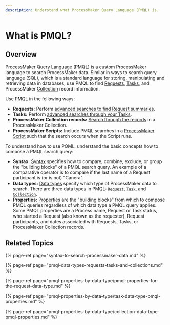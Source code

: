 ```yaml
---
description: Understand what ProcessMaker Query Language (PMQL) is.
---
```


# What is PMQL?

## Overview

ProcessMaker Query Language \(PMQL\) is a custom ProcessMaker language to search ProcessMaker data. Similar in ways to search query language \(SQL\), which is a standard language for storing, manipulating and retrieving data in databases, use PMQL to find [Requests](../requests/what-is-a-request.md), [Tasks](../task-management/what-is-a-task.md), and ProcessMaker [Collection](../../collections/what-is-a-collection.md) record information.

Use PMQL in the following ways:

* **Requests:** Perform [advanced searches to find Request summaries](../requests/search-for-a-request.md#advanced-search-for-a-request).
* **Tasks:** Perform [advanced searches through your Tasks](../task-management/search-for-a-task.md#advanced-search-for-a-task).
* **ProcessMaker Collection records:** [Search through the records](../../collections/manage-records-in-a-collection/search-for-a-record-in-a-collection.md#search-records-in-a-processmaker-collection) in a ProcessMaker Collection.
* **ProcessMaker Scripts:** Include PMQL searches in a [ProcessMaker Script](../../designing-processes/scripts/what-is-a-script.md) such that the search occurs when the Script runs.

To understand how to use PQML, understand the basic concepts how to compose a PMQL search query:

* **Syntax:** [Syntax](syntax-to-search-processmaker-data.md) specifies how to compare, combine, exclude, or group the "building blocks" of a PMQL search query. An example of a comparative operator is to compare if the last name of a Request participant is \(or is not\) "Canera".
* **Data types:** [Data types](pmql-data-types-requests-tasks-and-collections.md) specify which type of ProcessMaker data to search. There are three data types in PMQL: [`Request`](pmql-data-types-requests-tasks-and-collections.md#pmql-data-type-request), [`Task`](pmql-data-types-requests-tasks-and-collections.md#pmql-data-type-task), and [`Collection`](pmql-data-types-requests-tasks-and-collections.md#pmql-data-type-collection).
* **Properties:** [Properties](pmql-properties-by-data-type/) are the "building blocks" from which to compose PMQL queries regardless of which data type a PMQL query applies. Some PMQL properties are a Process name, Request or Task status, who started a Request \(also known as the requester\), Request participants, and dates associated with Requests, Tasks, or ProcessMaker Collection records.

## Related Topics

{% page-ref page="syntax-to-search-processmaker-data.md" %}

{% page-ref page="pmql-data-types-requests-tasks-and-collections.md" %}

{% page-ref page="pmql-properties-by-data-type/pmql-properties-for-the-request-data-type.md" %}

{% page-ref page="pmql-properties-by-data-type/task-data-type-pmql-properties.md" %}

{% page-ref page="pmql-properties-by-data-type/collection-data-type-pmql-properties.md" %}

